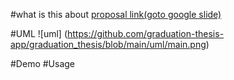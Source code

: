 #what is this about
[proposal link(goto google slide)](https://docs.google.com/presentation/d/1GKUPFWZzB3xPCd55HY_4h1yUJOsplH0LWmvnU8Fxl6w/edit#slide=id.p)

#UML
![uml] (https://github.com/graduation-thesis-app/graduation_thesis/blob/main/uml/main.png)

#Demo
#Usage
